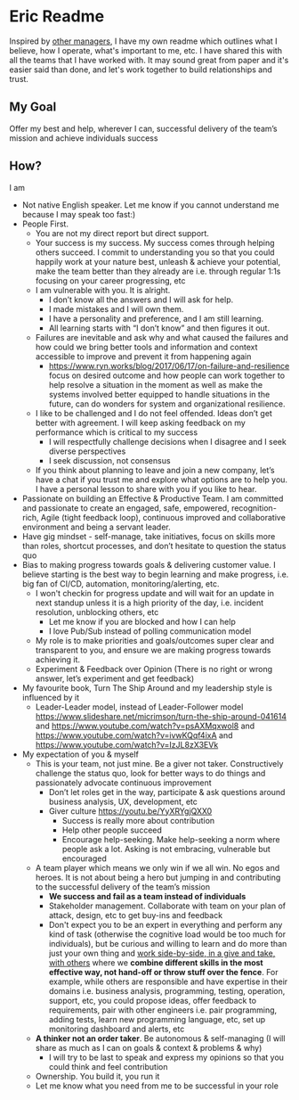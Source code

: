 # Eric Readme
Inspired by [other managers](https://hackernoon.com/12-manager-readmes-from-silicon-valleys-top-tech-companies-26588a660afe), I have my own readme which outlines what I believe, how I operate, what's important to me, etc. I have shared this with all the teams that I have worked with. It may sound great from paper and it's easier said than done, and let's work together to build relationships and trust.

## My Goal
Offer my best and help, wherever I can, successful delivery of the team’s mission and achieve individuals success

## How?
I am
- Not native English speaker. Let me know if you cannot understand me because I may speak too fast:)
- People First.
    - You are not my direct report but direct support.
    - Your success is my success. My success comes through helping others succeed. I commit to understanding you so that you could happily work at your nature best, unleash &amp; achieve your potential, make the team better than they already are i.e. through regular 1:1s focusing on your career progressing, etc
    - I am vulnerable with you. It is alright.
        - I don’t know all the answers and I will ask for help.
        - I made mistakes and I will own them.
        - I have a personality and preference, and I am still learning.
        - All learning starts with “I don’t know” and then figures it out.
    - Failures are inevitable and ask why and what caused the failures and how could we bring better tools and information and context accessible to improve and prevent it from happening again
        - https://www.ryn.works/blog/2017/06/17/on-failure-and-resilience focus on desired outcome and how people can work together to help resolve a situation in the moment as well as make the systems involved better equipped to handle situations in the future, can do wonders for system and organizational resilience.
    - I like to be challenged and I do not feel offended. Ideas don’t get better with agreement. I will keep asking feedback on my performance which is critical to my success
        - I will respectfully challenge decisions when I disagree and I seek diverse perspectives
        - I seek discussion, not consensus
    - If you think about planning to leave and join a new company, let’s have a chat if you trust me and explore what options are to help you. I have a personal lesson to share with you if you like to hear.
- Passionate on building an Effective & Productive Team. I am committed and passionate to create an engaged, safe, empowered, recognition-rich, Agile (tight feedback loop), continuous improved and collaborative environment and being a servant leader.
- Have gig mindset - self-manage, take initiatives, focus on skills more than roles, shortcut processes, and don’t hesitate to question the status quo
- Bias to making progress towards goals &amp; delivering customer value. I believe starting is the best way to begin learning and make progress, i.e. big fan of CI/CD, automation, monitoring/alerting, etc.
    - I won't checkin for progress update and will wait for an update in next standup unless it is a high priority of the day, i.e. incident resolution, unblocking others, etc
        - Let me know if you are blocked and how I can help
        - I love Pub/Sub instead of polling communication model
    - My role is to make priorities and goals/outcomes super clear and transparent to you, and ensure we are making progress towards achieving it.
    - Experiment &amp; Feedback over Opinion (There is no right or wrong answer, let’s experiment and get feedback)
- My favourite book, Turn The Ship Around and my leadership style is influenced by it
    - Leader-Leader model, instead of Leader-Follower model https://www.slideshare.net/micrimson/turn-the-ship-around-041614 and https://www.youtube.com/watch?v=psAXMqxwol8 and
https://www.youtube.com/watch?v=ivwKQqf4ixA and https://www.youtube.com/watch?v=IzJL8zX3EVk
- My expectation of you &amp; myself
    - This is your team, not just mine. Be a giver not taker. Constructively challenge the status quo, look for better ways to do things and passionately advocate continuous improvement
        - Don’t let roles get in the way, participate &amp; ask questions around business analysis, UX, development, etc
        - Giver culture https://youtu.be/YyXRYgjQXX0
            - Success is really more about contribution
            - Help other people succeed
            - Encourage help-seeking. Make help-seeking a norm where people ask a lot. Asking is not embracing, vulnerable but encouraged
    - A team player which means we only win if we all win. No egos and heroes. It is not about being a hero but jumping in and contributing to the successful delivery of the team’s mission
        - **We success and fail as a team instead of individuals**
        - Stakeholder management. Collaborate with team on your plan of attack, design, etc to get buy-ins and feedback
        - Don't expect you to be an expert in everything and perform any kind of task (otherwise the cognitive load would be too much for individuals), but be curious and willing to learn and do more than just your own thing and [work side-by-side, in a give and take, with others](https://github.com/EricJWHuang/leadership-private/blob/main/collaborative-and-self-contained.md) where we **combine different skills in the most effective way, not hand-off or throw stuff over the fence**. For example, while others are responsible and have expertise in their domains i.e. business analysis, programming, testing, operation, support, etc, you could propose ideas, offer feedback to requirements, pair with other engineers i.e. pair programming, adding tests, learn new programming language, etc, set up monitoring dashboard and alerts, etc
    - **A thinker not an order taker**. Be autonomous &amp; self-managing (I will share as much as I can on goals & context & problems & why)
        - I will try to be last to speak and express my opinions so that you could think and feel contribution
    - Ownership. You build it, you run it
    - Let me know what you need from me to be successful in your role

